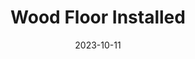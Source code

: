 ---
title: Wood Floor Installed
description: A wood floor installation with stairs.
date: 2023-10-11
relatedPosts: ["post-1"]
image:
  url: "/images/gray_wood_floor.jpg"
  alt: "wood floor with stairs"
   
---